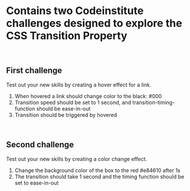 # Contains two Codeinstitute challenges designed to explore the CSS Transition Property

<br>

## First challenge

Test out your new skills by creating a hover effect for a link.

1. When hovered a link should change color to the black: #000
2. Transition speed should be set to 1 second, and transition-timing-function should be ease-in-out
3. Transition should be triggered by hovered

<br>

## Second challenge

Test out your new skills by creating a color change effect.

1. Change the background color of the box to the red #e84610 after 1s
2. The transition should take 1 second and the timing function should be set to ease-in-out